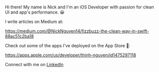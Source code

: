 Hi there! My name is Nick and I'm an iOS Developer with passion for clean UI and app's performance. 😀

I write articles on Medium at:

https://medium.com/@NickNguyen14/fizzbuzz-the-clean-way-in-swift-88ac51c2ba18

Check out some of the apps I've deployed on the App Store 📱:

https://apps.apple.com/us/developer/thinh-nguyen/id1475297118

Connect with me on [Linkedln](https://www.linkedin.com/in/n19/)

